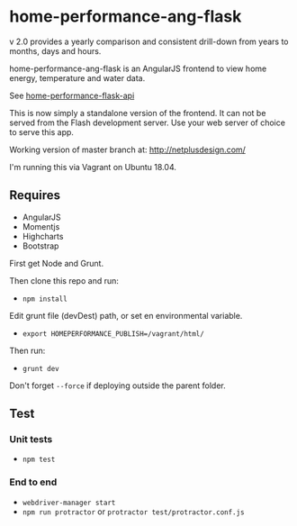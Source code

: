 # home-performance-ang-flask

v 2.0 provides a yearly comparison and consistent drill-down from years to months, days and hours.

home-performance-ang-flask is an AngularJS frontend to view home energy, temperature and water data.

See [home-performance-flask-api](https://github.com/netplusdesign/home-performance-flask-api)

This is now simply a standalone version of the frontend. It can not be served from the Flash development server. Use your web server of choice to serve this app.

Working version of master branch at: http://netplusdesign.com/

I'm running this via Vagrant on Ubuntu 18.04.

## Requires

* AngularJS
* Momentjs
* Highcharts
* Bootstrap

First get Node and Grunt.

Then clone this repo and run:

* `npm install`

Edit grunt file (devDest) path, or set en environmental variable.

* `export HOMEPERFORMANCE_PUBLISH=/vagrant/html/`

Then run:

* `grunt dev`

Don't forget `--force` if deploying outside the parent folder.

## Test

### Unit tests

* `npm test`

### End to end

* `webdriver-manager start`
* `npm run protractor` or `protractor test/protractor.conf.js`
